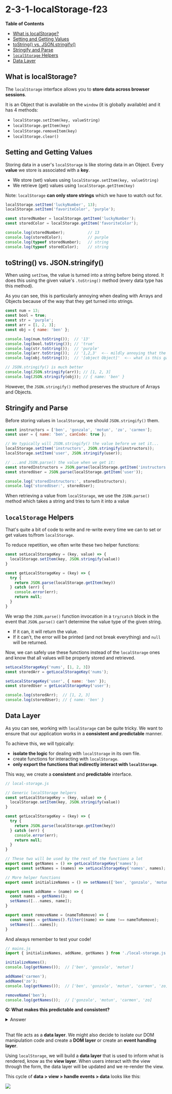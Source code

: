 # 2-3-1-localStorage-f23

**Table of Contents**
- [What is localStorage?](#what-is-localstorage)
- [Setting and Getting Values](#setting-and-getting-values)
- [toString() vs. JSON.stringify()](#tostring-vs-jsonstringify)
- [Stringify and Parse](#stringify-and-parse)
- [`localStorage` Helpers](#localstorage-helpers)
- [Data Layer](#data-layer)

## What is localStorage?

The `localStorage` interface allows you to **store data across browser sessions**. 

It is an Object that is available on the `window` (it is globally available) and it has 4 methods:

- `localStorage.setItem(key, valueString)`
- `localStorage.getItem(key)`
- `localStorage.removeItem(key)`
- `localStorage.clear()`

## Setting and Getting Values

Storing data in a user's `localStorage` is like storing data in an Object. Every **value** we store is associated with a **key**.

* We store (set) values using `localStorage.setItem(key, valueString)`
* We retrieve (get) values using `localStorage.getItem(key)`

Note: `localStorage` **can only store strings** which we have to watch out for.

```js
localStorage.setItem('luckyNumber', 13);
localStorage.setItem('favoriteColor', 'purple');

const storedNumber = localStorage.getItem('luckyNumber');
const storedColor = localStorage.getItem('favoriteColor');

console.log(storedNumber);          // 13
console.log(storedColor);           // purple
console.log(typeof storedNumber);   // string
console.log(typeof storedColor);    // string
```



## toString() vs. JSON.stringify()

When using `setItem`, the value is turned into a string before being stored. It does this using the given value's `.toString()` method (every data type has this method).

As you can see, this is particularly annoying when dealing with Arrays and Objects because of the way that they get turned into strings.

```js
const num = 13;
const bool = true;
const str = 'purple';
const arr = [1, 2, 3];
const obj = { name: 'ben' };

console.log(num.toString());  // '13'
console.log(bool.toString()); // 'true'
console.log(str.toString());  // 'purple'
console.log(arr.toString());  // '1,2,3'  <-- mildly annoying that the [] are gone
console.log(obj.toString());  // '[object Object]'  <-- what is this garbage??

// JSON.stringify() is much better
console.log(JSON.stringify(arr)); // [1, 2, 3]
console.log(JSON.stringify(obj)); // { name: 'ben' }
```

However, the `JSON.stringify()` method preserves the structure of Arrays and Objects.

## Stringify and Parse

Before storing values in `localStorage`, we should `JSON.stringify()` them.

```js
const instructors = ['ben', 'gonzalo', 'motun', 'zo', 'carmen'];
const user = { name: 'ben', canCode: true };

// We typically will JSON.stringify() the value before we set it... 
localStorage.setItem('instructors', JSON.stringify(instructors));
localStorage.setItem('user', JSON.stringify(user));

// ...and JSON.parse() the value when we get it:
const storedInstructors = JSON.parse(localStorage.getItem('instructors'));
const storedUser = JSON.parse(localStorage.getItem('user'));

console.log('storedInstructors:', storedInstructors);
console.log('storedUser:', storedUser);
```

When retrieving a value from `localStorage`, we use the `JSON.parse()` method which takes a string and tries to turn it into a value

## `localStorage` Helpers

That's quite a bit of code to write and re-write every time we can to set or get values to/from `localStorage`. 

To reduce repetition, we often write these two helper functions:

```js
const setLocalStorageKey = (key, value) => {
  localStorage.setItem(key, JSON.stringify(value))
}

const getLocalStorageKey = (key) => {
  try {
    return JSON.parse(localStorage.getItem(key))
  } catch (err) {
    console.error(err);
    return null;
  }
}
```

We wrap the `JSON.parse()` function invocation in a `try/catch` block in the event that `JSON.parse()` can't determine the value type of the given string.
* If it can, it will return the value.
* If it can't, the error will be printed (and not break everything) and `null` will be returned.

Now, we can safely use these functions instead of the `localStorage` ones and know that all values will be properly stored and retrieved.

```js
setLocalStorageKey('nums', [1, 2, 3])
const storedArr = getLocalStorageKey('nums');

setLocalStorageKey('user', { name: 'ben' });
const storedUser = getLocalStorageKey('user');

console.log(storedArr);  // [1, 2, 3]
console.log(storedUser); // { name: 'ben' }
```

## Data Layer

As you can see, working with `localStorage` can be quite tricky. We want to ensure that our application works in a **consistent and predictable** manner.

To achieve this, we will typically:
* **isolate the logic** for dealing with `localStorage` in its own file. 
* create functions for interacting with `localStorage`. 
* **only export the functions that indirectly interact with `localStorage`**. 

This way, we create a **consistent** and **predictable** interface.

```js
// local-storage.js

// Generic localStorage helpers
const setLocalStorageKey = (key, value) => {
  localStorage.setItem(key, JSON.stringify(value))
}

const getLocalStorageKey = (key) => {
  try {
    return JSON.parse(localStorage.getItem(key))
  } catch (err) {
    console.error(err);
    return null;
  }
}

// These two will be used by the rest of the functions a lot
export const getNames = () => getLocalStorageKey('names');
export const setNames = (names) => setLocalStorageKey('names', names);

// More helper functions
export const initializeNames = () => setNames(['ben', 'gonzalo', 'motun']);

export const addName = (name) => {
  const names = getNames();
  setNames([...names, name]);
}

export const removeName = (nameToRemove) => {
  const names = getNames().filter((name) => name !== nameToRemove);
  setNames([...names]);
}
```

And always remember to test your code!

```js
// mains.js
import { initializeNames, addName, getNames } from './local-storage.js';

initializeNames();
console.log(getNames());  // ['ben', 'gonzalo', 'motun']

addName('carmen');
addName('zo');
console.log(getNames());  // ['ben', 'gonzalo', 'motun', 'carmen', 'zo]

removeName('ben');
console.log(getNames());  // ['gonzalo', 'motun', 'carmen', 'zo]
```

**Q: What makes this predictable and consistent?**

<details><summary>Answer</summary>

This is predictable and consistent because
* we control what the user of these functions can do (set, get, initialize, add, remove)
* the caller of those exported functions doesn't directly interact with `localStorage`
* the exported functions handle the interaction with `localStorage`

Sure, we can interact with `localStorage` outside of this file too but we should avoid that if we want to maintain the predictable and consistent behavior.

</details><br>

That file acts as a **data layer**. We might also decide to isolate our DOM manipulation code and create a **DOM layer** or create an **event handling layer**.

Using `localStorage`, we will build a **data layer** that is used to inform what is rendered, know as the **view layer**. When users interact with the view through the form, the data layer will be updated and we re-render the view. 

This cycle of **data > view > handle events > data** looks like this:

![](data-layer-diagram.png)
